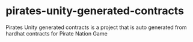 # pirates-unity-generated-contracts
Pirates Unity generated contracts is a project that is auto generated from hardhat contracts for Pirate Nation Game
